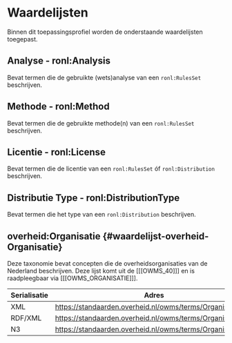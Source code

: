 # Waardelijsten

Binnen dit toepassingsprofiel worden de onderstaande waardelijsten toegepast.

## Analyse - ronl:Analysis

Bevat termen die de gebruikte (wets)analyse van een `ronl:RulesSet` beschrijven.

## Methode - ronl:Method

Bevat termen die de gebruikte methode(n) van een `ronl:RulesSet` beschrijven.

## Licentie - ronl:License

Bevat termen die de licentie van een `ronl:RulesSet` óf `ronl:Distribution` beschrijven.

## Distributie Type - ronl:DistributionType

Bevat termen die het type van een `ronl:Distribution` beschrijven.

## overheid:Organisatie {#waardelijst-overheid-Organisatie}

Deze taxonomie bevat concepten die de overheidsorganisaties van de Nederland beschrijven. Deze lijst komt uit de
[[[OWMS_40]]] en is raadpleegbaar via [[[OWMS_ORGANISATIE]]].

| Serialisatie | Adres                                                      |
|--------------|------------------------------------------------------------|
| XML          | https://standaarden.overheid.nl/owms/terms/Organisatie.xml |
| RDF/XML      | https://standaarden.overheid.nl/owms/terms/Organisatie.rdf |
| N3           | https://standaarden.overheid.nl/owms/terms/Organisatie.n3  |
